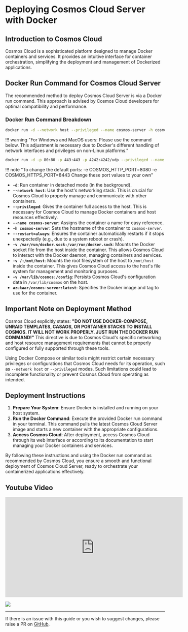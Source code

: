 # Deploying Cosmos Cloud Server with Docker

## Introduction to Cosmos Cloud

Cosmos Cloud is a sophisticated platform designed to manage Docker containers and services. It provides an intuitive interface for container orchestration, simplifying the deployment and management of Dockerized applications.

## Docker Run Command for Cosmos Cloud Server

The recommended method to deploy Cosmos Cloud Server is via a Docker run command. This approach is advised by Cosmos Cloud developers for optimal compatibility and performance.

### Docker Run Command Breakdown

```bash
docker run -d --network host --privileged --name cosmos-server -h cosmos-server --restart=always -v /var/run/docker.sock:/var/run/docker.sock -v /:/mnt/host -v /var/lib/cosmos:/config azukaar/cosmos-server:latest
```
!!! warning "For Windows and MacOS users: Please use the command below. This adjustment is necessary due to Docker's different handling of network interfaces and privileges on non-Linux platforms."

```bash
docker run -d -p 80:80 -p 443:443 -p 4242:4242/udp --privileged --name cosmos-server -h cosmos-server --restart=always -v /var/run/docker.sock:/var/run/docker.sock -v /:/mnt/host -v ./config:/config azukaar/cosmos-server:latest
```
!!! note "To change the default ports: -e COSMOS_HTTP_PORT=8080 -e COSMOS_HTTPS_PORT=8443 Change these port values to your own"
- **`-d`**: Run container in detached mode (in the background).
- **`--network host`**: Use the host's networking stack. This is crucial for Cosmos Cloud to properly manage and communicate with other containers.
- **`--privileged`**: Gives the container full access to the host. This is necessary for Cosmos Cloud to manage Docker containers and host resources effectively.
- **`--name cosmos-server`**: Assigns the container a name for easy reference.
- **`-h cosmos-server`**: Sets the hostname of the container to `cosmos-server`.
- **`--restart=always`**: Ensures the container automatically restarts if it stops unexpectedly (e.g., due to a system reboot or crash).
- **`-v /var/run/docker.sock:/var/run/docker.sock`**: Mounts the Docker socket file from the host inside the container. This allows Cosmos Cloud to interact with the Docker daemon, managing containers and services.
- **`-v /:/mnt/host`**: Mounts the root filesystem of the host to `/mnt/host` inside the container. This gives Cosmos Cloud access to the host's file system for management and monitoring purposes.
- **`-v /var/lib/cosmos:/config`**: Persists Cosmos Cloud's configuration data in `/var/lib/cosmos` on the host.
- **`azukaar/cosmos-server:latest`**: Specifies the Docker image and tag to use for the container.

## Important Note on Deployment Method

Cosmos Cloud explicitly states: **"DO NOT USE DOCKER-COMPOSE, UNRAID TEMPLATES, CASAOS, OR PORTAINER STACKS TO INSTALL COSMOS. IT WILL NOT WORK PROPERLY. JUST RUN THE DOCKER RUN COMMAND!"** This directive is due to Cosmos Cloud's specific networking and host resource management requirements that cannot be properly configured or fully supported through these tools.

Using Docker Compose or similar tools might restrict certain necessary privileges or configurations that Cosmos Cloud needs for its operation, such as `--network host` or `--privileged` modes. Such limitations could lead to incomplete functionality or prevent Cosmos Cloud from operating as intended.

## Deployment Instructions

1. **Prepare Your System**: Ensure Docker is installed and running on your host system.
2. **Run the Docker Command**: Execute the provided Docker run command in your terminal. This command pulls the latest Cosmos Cloud Server image and starts a new container with the appropriate configurations.
3. **Access Cosmos Cloud**: After deployment, access Cosmos Cloud through its web interface or according to its documentation to start managing your Docker containers and services.

By following these instructions and using the Docker run command as recommended by Cosmos Cloud, you ensure a smooth and functional deployment of Cosmos Cloud Server, ready to orchestrate your containerized applications effectively.

## Youtube Video

<iframe width="560" height="315" src="https://www.youtube.com/embed/08nUWTiuVNE?si=iUFIPsuy9jwuKwsP" title="YouTube video player" frameborder="0" allow="accelerometer; autoplay; clipboard-write; encrypted-media; gyroscope; picture-in-picture; web-share" allowfullscreen></iframe>

<a href="https://www.buymeacoffee.com/techdox"><img src="https://img.buymeacoffee.com/button-api/?text=Buy me a cup of tea&emoji=🍵&slug=techdox&button_colour=FFDD00&font_colour=000000&font_family=Cookie&outline_colour=000000&coffee_colour=ffffff" /></a>


---

If there is an issue with this guide or you wish to suggest changes, please raise a PR on [GitHub](https://github.com/Techdox/techdox-docs).
